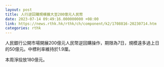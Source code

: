 ```yaml
---
layout: post
title: 人行逆回購規模擴大至200億元人民幣
date: 2023-07-14 09:49:16.000000000 +08:00
link: https://news.rthk.hk/rthk/ch/component/k2/1708816-20230714.htm
categories: rthk
---
```


人民銀行公開市場開展200億元人民幣逆回購操作，期限為7日，規模遠多過上日的50億元。中標利率維持於1.9厘。

本周淨投放180億元。
